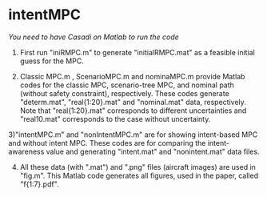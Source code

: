 # intentMPC

*You need to have Casadi on Matlab to run the code*
1) First run "iniRMPC.m" to generate "initialRMPC.mat" as a feasible initial guess for the MPC.

2) Classic MPC.m ,  ScenarioMPC.m and nominaMPC.m provide Matlab codes for the classic MPC, scenario-tree MPC, and nominal path (without safety constraint), respectively. These codes generate "determ.mat", "real{1:20}.mat" and "nominal.mat" data, respectively. Note that "real{1:20}.mat" corresponds to different uncertainties and "real10.mat" corresponds to the case without uncertainty. 

3)"intentMPC.m" and "nonIntentMPC.m" are for showing intent-based MPC and without intent MPC. These codes are for comparing the intent-awareness value and generating "intent.mat" and "nonintent.mat" data files.


4) All these data (with ".mat") and ".png" files (aircraft images) are used in "fig.m". This Matlab code generates all figures, used in the paper, called "f{1:7}.pdf". 
